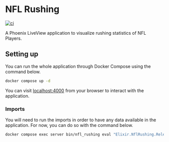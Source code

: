 # NFL Rushing
[![ci](https://github.com/cgerling/nfl-rushing/actions/workflows/ci.yml/badge.svg)](https://github.com/cgerling/nfl-rushing/actions/workflows/ci.yml)

A Phoenix LiveView application to visualize rushing statistics of NFL Players.

## Setting up

You can run the whole application through Docker Compose using the command below.

```bash
docker compose up -d
```

You can visit [localhost:4000](http://localhost:4000) from your browser to interact with the application.

### Imports

You will need to run the imports in order to have any data available in the application. For now, you can do so with the command below.

```bash
docker compose exec server bin/nfl_rushing eval "Elixir.NflRushing.ReleaseTasks.run_importer()"
```

